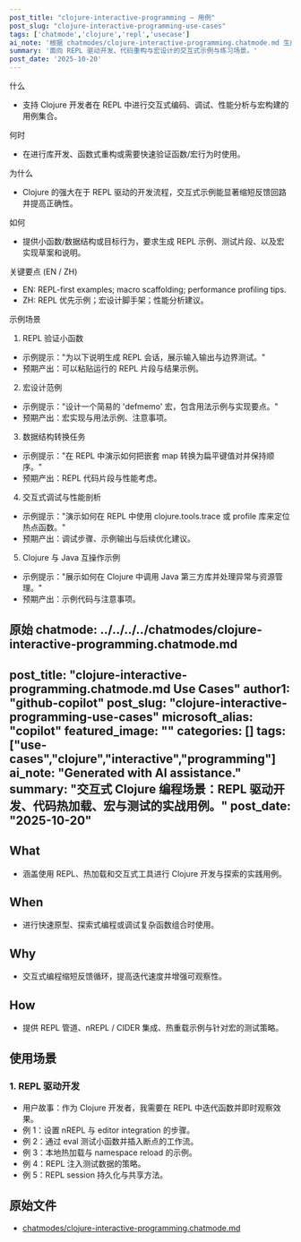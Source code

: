 ```yaml
---
post_title: "clojure-interactive-programming — 用例"
post_slug: "clojure-interactive-programming-use-cases"
tags: ['chatmode','clojure','repl','usecase']
ai_note: '根据 chatmodes/clojure-interactive-programming.chatmode.md 生成的中文用例'
summary: '面向 REPL 驱动开发、代码重构与宏设计的交互式示例与练习场景。'
post_date: '2025-10-20'
---
```


<!-- markdownlint-disable MD041 -->

什么

- 支持 Clojure 开发者在 REPL 中进行交互式编码、调试、性能分析与宏构建的用例集合。

何时

- 在进行库开发、函数式重构或需要快速验证函数/宏行为时使用。

为什么

- Clojure 的强大在于 REPL 驱动的开发流程，交互式示例能显著缩短反馈回路并提高正确性。

如何

- 提供小函数/数据结构或目标行为，要求生成 REPL 示例、测试片段、以及宏实现草案和说明。

关键要点 (EN / ZH)

- EN: REPL-first examples; macro scaffolding; performance profiling tips.
- ZH: REPL 优先示例；宏设计脚手架；性能分析建议。

示例场景

1) REPL 验证小函数
- 示例提示："为以下说明生成 REPL 会话，展示输入输出与边界测试。"
- 预期产出：可以粘贴运行的 REPL 片段与结果示例。

2) 宏设计范例
- 示例提示："设计一个简易的 'defmemo' 宏，包含用法示例与实现要点。"
- 预期产出：宏实现与用法示例、注意事项。

3) 数据结构转换任务
- 示例提示："在 REPL 中演示如何把嵌套 map 转换为扁平键值对并保持顺序。"
- 预期产出：REPL 代码片段与性能考虑。

4) 交互式调试与性能剖析
- 示例提示："演示如何在 REPL 中使用 clojure.tools.trace 或 profile 库来定位热点函数。"
- 预期产出：调试步骤、示例输出与后续优化建议。

5) Clojure 与 Java 互操作示例
- 示例提示："展示如何在 Clojure 中调用 Java 第三方库并处理异常与资源管理。"
- 预期产出：示例代码与注意事项。

原始 chatmode: ../../../../chatmodes/clojure-interactive-programming.chatmode.md
---
post_title: "clojure-interactive-programming.chatmode.md Use Cases"
author1: "github-copilot"
post_slug: "clojure-interactive-programming-use-cases"
microsoft_alias: "copilot"
featured_image: ""
categories: []
tags: ["use-cases","clojure","interactive","programming"]
ai_note: "Generated with AI assistance."
summary: "交互式 Clojure 编程场景：REPL 驱动开发、代码热加载、宏与测试的实战用例。"
post_date: "2025-10-20"
---

<!-- markdownlint-disable MD041 -->

## What

- 涵盖使用 REPL、热加载和交互式工具进行 Clojure 开发与探索的实践用例。

## When

- 进行快速原型、探索式编程或调试复杂函数组合时使用。

## Why

- 交互式编程缩短反馈循环，提高迭代速度并增强可观察性。

## How

- 提供 REPL 管道、nREPL / CIDER 集成、热重载示例与针对宏的测试策略。

## 使用场景

### 1. REPL 驱动开发

- 用户故事：作为 Clojure 开发者，我需要在 REPL 中迭代函数并即时观察效果。
- 例 1：设置 nREPL 与 editor integration 的步骤。
- 例 2：通过 eval 测试小函数并插入断点的工作流。
- 例 3：本地热加载与 namespace reload 的示例。
- 例 4：REPL 注入测试数据的策略。
- 例 5：REPL session 持久化与共享方法。

## 原始文件

- [chatmodes/clojure-interactive-programming.chatmode.md](../../../chatmodes/clojure-interactive-programming.chatmode.md)

